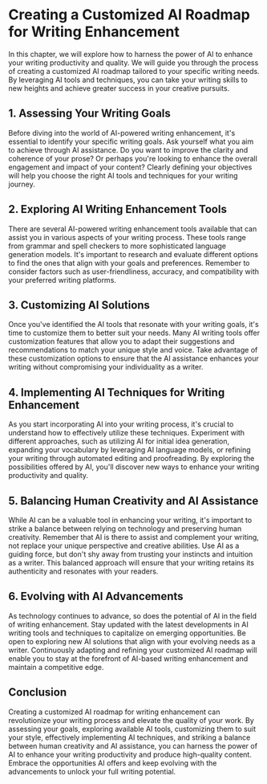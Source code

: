 # Creating a Customized AI Roadmap for Writing Enhancement

In this chapter, we will explore how to harness the power of AI to enhance your writing productivity and quality. We will guide you through the process of creating a customized AI roadmap tailored to your specific writing needs. By leveraging AI tools and techniques, you can take your writing skills to new heights and achieve greater success in your creative pursuits.

## 1. Assessing Your Writing Goals

Before diving into the world of AI-powered writing enhancement, it's essential to identify your specific writing goals. Ask yourself what you aim to achieve through AI assistance. Do you want to improve the clarity and coherence of your prose? Or perhaps you're looking to enhance the overall engagement and impact of your content? Clearly defining your objectives will help you choose the right AI tools and techniques for your writing journey.

## 2. Exploring AI Writing Enhancement Tools

There are several AI-powered writing enhancement tools available that can assist you in various aspects of your writing process. These tools range from grammar and spell checkers to more sophisticated language generation models. It's important to research and evaluate different options to find the ones that align with your goals and preferences. Remember to consider factors such as user-friendliness, accuracy, and compatibility with your preferred writing platforms.

## 3. Customizing AI Solutions

Once you've identified the AI tools that resonate with your writing goals, it's time to customize them to better suit your needs. Many AI writing tools offer customization features that allow you to adapt their suggestions and recommendations to match your unique style and voice. Take advantage of these customization options to ensure that the AI assistance enhances your writing without compromising your individuality as a writer.

## 4. Implementing AI Techniques for Writing Enhancement

As you start incorporating AI into your writing process, it's crucial to understand how to effectively utilize these techniques. Experiment with different approaches, such as utilizing AI for initial idea generation, expanding your vocabulary by leveraging AI language models, or refining your writing through automated editing and proofreading. By exploring the possibilities offered by AI, you'll discover new ways to enhance your writing productivity and quality.

## 5. Balancing Human Creativity and AI Assistance

While AI can be a valuable tool in enhancing your writing, it's important to strike a balance between relying on technology and preserving human creativity. Remember that AI is there to assist and complement your writing, not replace your unique perspective and creative abilities. Use AI as a guiding force, but don't shy away from trusting your instincts and intuition as a writer. This balanced approach will ensure that your writing retains its authenticity and resonates with your readers.

## 6. Evolving with AI Advancements

As technology continues to advance, so does the potential of AI in the field of writing enhancement. Stay updated with the latest developments in AI writing tools and techniques to capitalize on emerging opportunities. Be open to exploring new AI solutions that align with your evolving needs as a writer. Continuously adapting and refining your customized AI roadmap will enable you to stay at the forefront of AI-based writing enhancement and maintain a competitive edge.

## Conclusion

Creating a customized AI roadmap for writing enhancement can revolutionize your writing process and elevate the quality of your work. By assessing your goals, exploring available AI tools, customizing them to suit your style, effectively implementing AI techniques, and striking a balance between human creativity and AI assistance, you can harness the power of AI to enhance your writing productivity and produce high-quality content. Embrace the opportunities AI offers and keep evolving with the advancements to unlock your full writing potential.
